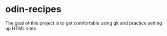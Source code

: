 # odin-recipes
The goal of this project is to get comfortable using git and practice setting up HTML sites